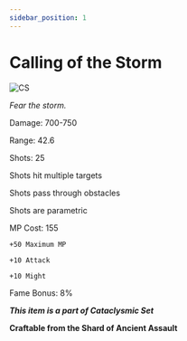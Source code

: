```yaml
---
sidebar_position: 1
---
```


# Calling of the Storm

![CS](https://vwiki.valorserver.com/api/item/picture/calling%20of%20the%20storm)

<i>Fear the storm.</i>

Damage: 700-750

Range: 42.6

Shots: 25

Shots hit multiple targets

Shots pass through obstacles

Shots are parametric 

MP Cost: 155

    +50 Maximum MP
    
    +10 Attack
    
    +10 Might

Fame Bonus: 8%

***This item is a part of Cataclysmic Set***

**Craftable from the Shard of Ancient Assault**
